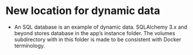 # New location for dynamic data

- An SQL database is an example of dynamic data.  SQLAlchemy 3.x and beyond stores database in the app’s instance folder.  The volumes subdirectory with in this folder is made to be consistent with Docker terminology.

